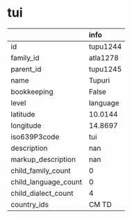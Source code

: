# tui
|                      | info     |
|:---------------------|:---------|
| id                   | tupu1244 |
| family_id            | atla1278 |
| parent_id            | tupu1245 |
| name                 | Tupuri   |
| bookkeeping          | False    |
| level                | language |
| latitude             | 10.0144  |
| longitude            | 14.8697  |
| iso639P3code         | tui      |
| description          | nan      |
| markup_description   | nan      |
| child_family_count   | 0        |
| child_language_count | 0        |
| child_dialect_count  | 4        |
| country_ids          | CM TD    |